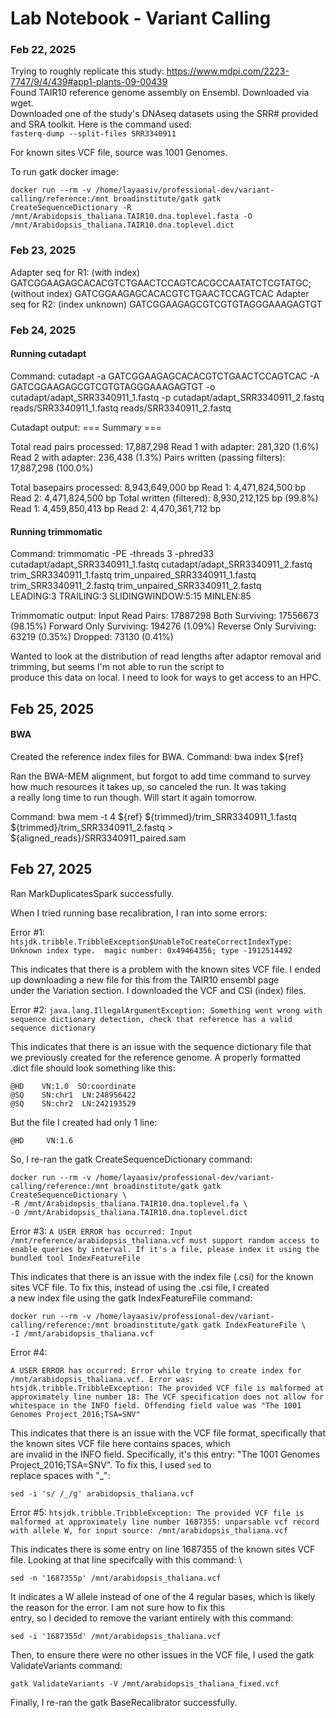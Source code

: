 # Lab Notebook - Variant Calling 

### Feb 22, 2025
Trying to roughly replicate this study: https://www.mdpi.com/2223-7747/9/4/439#app1-plants-09-00439 \
Found TAIR10 reference genome assembly on Ensembl. Downloaded via wget. \
Downloaded one of the study's DNAseq datasets using the SRR# provided and SRA toolkit. Here is the command used: \
```fasterq-dump --split-files SRR3340911```

For known sites VCF file, source was 1001 Genomes. 

To run gatk docker image: 

```docker run --rm -v /home/layaasiv/professional-dev/variant-calling/reference:/mnt broadinstitute/gatk gatk CreateSequenceDictionary -R /mnt/Arabidopsis_thaliana.TAIR10.dna.toplevel.fasta -O /mnt/Arabidopsis_thaliana.TAIR10.dna.toplevel.dict```


### Feb 23, 2025
Adapter seq for R1: (with index) GATCGGAAGAGCACACGTCTGAACTCCAGTCACGCCAATATCTCGTATGC; (without index) GATCGGAAGAGCACACGTCTGAACTCCAGTCAC 
Adapter seq for R2: (index unknown) GATCGGAAGAGCGTCGTGTAGGGAAAGAGTGT 

### Feb 24, 2025 

#### Running cutadapt

Command:
cutadapt -a GATCGGAAGAGCACACGTCTGAACTCCAGTCAC -A GATCGGAAGAGCGTCGTGTAGGGAAAGAGTGT -o cutadapt/adapt_SRR3340911_1.fastq -p cutadapt/adapt_SRR3340911_2.fastq reads/SRR3340911_1.fastq reads/SRR3340911_2.fastq

Cutadapt output: 
=== Summary ===

Total read pairs processed:         17,887,298
  Read 1 with adapter:                 281,320 (1.6%)
  Read 2 with adapter:                 236,438 (1.3%)
Pairs written (passing filters):    17,887,298 (100.0%)

Total basepairs processed: 8,943,649,000 bp
  Read 1: 4,471,824,500 bp
  Read 2: 4,471,824,500 bp
Total written (filtered):  8,930,212,125 bp (99.8%)
  Read 1: 4,459,850,413 bp
  Read 2: 4,470,361,712 bp


#### Running trimmomatic

Command: trimmomatic -PE -threads 3 -phred33 cutadapt/adapt_SRR3340911_1.fastq cutadapt/adapt_SRR3340911_2.fastq \
trim_SRR3340911_1.fastq trim_unpaired_SRR3340911_1.fastq trim_SRR3340911_2.fastq trim_unpaired_SRR3340911_2.fastq \
LEADING:3 TRAILING:3 SLIDINGWINDOW:5:15 MINLEN:85

Trimmomatic output:
Input Read Pairs: 17887298 
Both Surviving: 17556673 (98.15%) 
Forward Only Surviving: 194276 (1.09%) 
Reverse Only Surviving: 63219 (0.35%) 
Dropped: 73130 (0.41%)

Wanted to look at the distribution of read lengths after adaptor removal and trimming, but seems I'm not able to run the script to \
produce this data on local. I need to look for ways to get access to an HPC. 

## Feb 25, 2025 

#### BWA 
Created the reference index files for BWA. 
Command: bwa index ${ref}

Ran the BWA-MEM alignment, but forgot to add time command to survey how much resources it takes up, so canceled the run. It was taking \
a really long time to run though. Will start it again tomorrow. 

Command: bwa mem -t 4 ${ref} ${trimmed}/trim_SRR3340911_1.fastq ${trimmed}/trim_SRR3340911_2.fastq > ${aligned_reads}/SRR3340911_paired.sam

## Feb 27, 2025 
Ran MarkDuplicatesSpark successfully. 

When I tried running base recalibration, I ran into some errors: 

Error #1: 
```htsjdk.tribble.TribbleException$UnableToCreateCorrectIndexType: Unknown index type.  magic number: 0x49464356; type -1912514492```

This indicates that there is a problem with the known sites VCF file. I ended up downloading a new file for this from the TAIR10 ensembl page \
under the Variation section. I downloaded the VCF and CSI (index) files. 

Error #2: 
```java.lang.IllegalArgumentException: Something went wrong with sequence dictionary detection, check that reference has a valid sequence dictionary```

This indicates that there is an issue with the sequence dictionary file that we previously created for the reference genome. A properly formatted \
.dict file should look something like this: 

```
@HD    VN:1.0  SO:coordinate
@SQ    SN:chr1  LN:248956422
@SQ    SN:chr2  LN:242193529
```

But the file I created had only 1 line: 

```
@HD     VN:1.6
```

So, I re-ran the gatk CreateSequenceDictionary command:

```
docker run --rm -v /home/layaasiv/professional-dev/variant-calling/reference:/mnt broadinstitute/gatk gatk CreateSequenceDictionary \
-R /mnt/Arabidopsis_thaliana.TAIR10.dna.toplevel.fa \
-O /mnt/Arabidopsis_thaliana.TAIR10.dna.toplevel.dict
```

Error #3:
```A USER ERROR has occurred: Input /mnt/reference/arabidopsis_thaliana.vcf must support random access to enable queries by interval. If it's a file, please index it using the bundled tool IndexFeatureFile```

This indicates that there is an issue with the index file (.csi) for the known sites VCF file. To fix this, instead of using the .csi file, I created \
a new index file using the gatk IndexFeatureFile command: 

```
docker run --rm -v /home/layaasiv/professional-dev/variant-calling/reference:/mnt broadinstitute/gatk gatk IndexFeatureFile \
-I /mnt/arabidopsis_thaliana.vcf
```

Error #4:

```A USER ERROR has occurred: Error while trying to create index for /mnt/arabidopsis_thaliana.vcf. Error was: htsjdk.tribble.TribbleException: The provided VCF file is malformed at approximately line number 18: The VCF specification does not allow for whitespace in the INFO field. Offending field value was "The 1001 Genomes Project_2016;TSA=SNV"```

This indicates that there is an issue with the VCF file format, specifically that the known sites VCF file here contains spaces, which \
are invalid in the INFO field. Specifically, it's this entry: "The 1001 Genomes Project_2016;TSA=SNV". To fix this, I used ```sed``` to \
replace spaces with "_": 

```sed -i 's/ /_/g' arabidopsis_thaliana.vcf```

Error #5:
```htsjdk.tribble.TribbleException: The provided VCF file is malformed at approximately line number 1687355: unparsable vcf record with allele W, for input source: /mnt/arabidopsis_thaliana.vcf```

This indicates there is some entry on line 1687355 of the known sites VCF file. Looking at that line specifcally with this command: \

```sed -n '1687355p' /mnt/arabidopsis_thaliana.vcf```

It indicates a W allele instead of one of the 4 regular bases, which is likely the reason for the error. I am not sure how to fix this \
entry, so I decided to remove the variant entirely with this command:

```sed -i '1687355d' /mnt/arabidopsis_thaliana.vcf```

Then, to ensure there were no other issues in the VCF file, I used the gatk ValidateVariants command:

```gatk ValidateVariants -V /mnt/arabidopsis_thaliana_fixed.vcf```

Finally, I re-ran the gatk BaseRecalibrator successfully.
